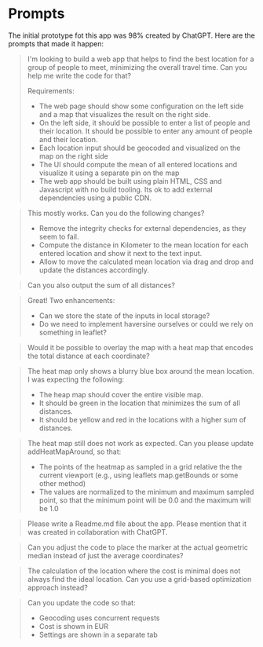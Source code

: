 # Prompts

The initial prototype fot this app was 98% created by ChatGPT. Here are the prompts that made it happen:

> I'm looking to build a web app that helps to find the best location for a group of people to meet, minimizing the overall travel time. Can you help me write the code for that?
>
> Requirements:
> - The web page should show some configuration on the left side and a map that visualizes the result on the right side.
> - On the left side, it should be possible to enter a list of people and their location. It should be possible to enter any amount of people and their location.
> - Each location input should be geocoded and visualized on the map on the right side
> - The UI should compute the mean of all entered locations and visualize it using a separate pin on the map
> - The web app should be built using plain HTML, CSS and Javascript with no build tooling. Its ok to add external dependencies using a public CDN.

> This mostly works. Can you do the following changes?
> - Remove the integrity checks for external dependencies, as they seem to fail.
> - Compute the distance in Kilometer to the mean location for each entered location and show it next to the text input.
> - Allow to move the calculated mean location via drag and drop and update the distances accordingly.

> Can you also output the sum of all distances?

> Great! Two enhancements:
> - Can we store the state of the inputs in local storage?
> - Do we need to implement haversine ourselves or could we rely on something in leaflet?

> Would it be possible to overlay the map with a heat map that encodes the total distance at each coordinate?

> The heat map only shows a blurry blue box around the mean location. I was expecting the following:
> - The heap map should cover the entire visible map.
> - It should be green in the location that minimizes the sum of all distances.
> - It should be yellow and red in the locations with a higher sum of distances.

> The heat map still does not work as expected. Can you please update addHeatMapAround, so that:
> - The points of the heatmap as sampled in a grid relative the the current viewport (e.g., using leaflets map.getBounds or some other method)
> - The values are normalized to the minimum and maximum sampled point, so that the minimum point will be 0.0 and the maximum will be 1.0

> Please write a Readme.md file about the app. Please mention that it was created in collaboration with ChatGPT.

> Can you adjust the code to place the marker at the actual geometric median instead of just the average coordinates?

> The calculation of the location where the cost is minimal does not always find the ideal location. Can you use a grid-based optimization approach instead?

> Can you update the code so that:
> - Geocoding uses concurrent requests
> - Cost is shown in EUR
> - Settings are shown in a separate tab
